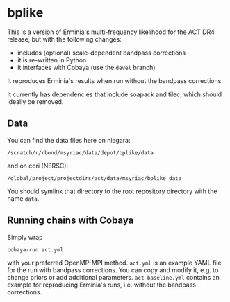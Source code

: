 # bplike

This is a version of Erminia's multi-frequency likelihood
for the ACT DR4 release, but with the following changes:
- includes (optional) scale-dependent bandpass corrections 
- it is re-written in Python 
- it interfaces with Cobaya (use the `devel` branch)

It reproduces Erminia's results when run without the 
bandpass corrections.

It currently has dependencies that include soapack and tilec,
which should ideally be removed.

## Data

You can find the data files here on niagara:
```
/scratch/r/rbond/msyriac/data/depot/bplike/data
```

and on cori (NERSC):
```
/global/project/projectdirs/act/data/msyriac/bplike_data
```

You should symlink that directory to the root repository directory with the name `data`.


## Running chains with Cobaya

Simply wrap
```
cobaya-run act.yml
```

with your preferred OpenMP-MPI method. `act.yml` is an example YAML
file for the run with bandpass corrections. You can copy and modify it,
e.g. to change priors or add additional parameters. `act_baseline.yml`
contains an example for reproducing Erminia's runs, i.e. without the
bandpass corrections.
